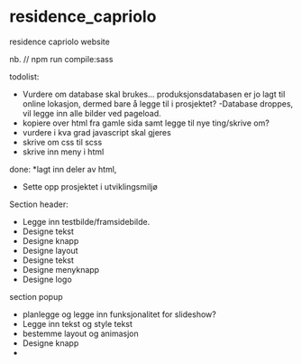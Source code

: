 # residence_capriolo
residence capriolo website


nb. 
 // npm run compile:sass

todolist:
* Vurdere om database skal brukes... produksjonsdatabasen er jo lagt til online lokasjon, dermed bare å legge til i prosjektet?
    -Database droppes, vil legge inn alle bilder ved pageload.
* kopiere over html fra gamle sida samt legge til nye ting/skrive om?
* vurdere i kva grad javascript skal gjeres
* skrive om css til scss
*  skrive inn meny i html

done:
*lagt inn deler av html,
* Sette opp prosjektet i utviklingsmiljø


Section header:
* Legge inn testbilde/framsidebilde.
* Designe tekst
* Designe knapp
* Designe layout
* Designe tekst
* Designe menyknapp
* Designe logo

section popup
 * planlegge og legge inn funksjonalitet for slideshow? 
 * Legge inn tekst og style tekst
 * bestemme layout og animasjon
 * Designe knapp
 * 